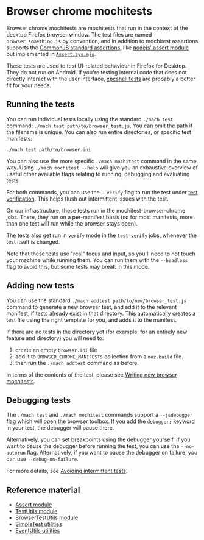 Browser chrome mochitests
=========================

Browser chrome mochitests are mochitests that run in the context of the desktop
Firefox browser window. The test files are named `browser_something.js` by
convention, and in addition to mochitest assertions supports the
[CommonJS standard assertions](http://wiki.commonjs.org/wiki/Unit_Testing/1.1),
like [nodejs' assert module](https://nodejs.org/api/assert.html#assert) but
implemented in [`Assert.sys.mjs`](../assert.rst).

These tests are used to test UI-related behaviour in Firefox for
Desktop. They do not run on Android. If you're testing internal code that
does not directly interact with the user interface,
[xpcshell tests](../xpcshell/index.md) are probably a better fit for your needs.


Running the tests
-----------------

You can run individual tests locally using the standard `./mach test` command:
`./mach test path/to/browser_test.js`. You can omit the path if the filename
is unique. You can also run entire directories, or specific test manifests:

```
./mach test path/to/browser.ini
```

You can also use the more specific `./mach mochitest` command in the same way.
Using `./mach mochitest --help` will give you an exhaustive overview of useful
other available flags relating to running, debugging and evaluating tests.

For both commands, you can use the `--verify` flag to run the test under
[test verification](../test-verification/index.rst). This helps flush out
intermittent issues with the test.


On our infrastructure, these tests run in the mochitest-browser-chrome jobs.
There, they run on a per-manifest basis (so for most manifests, more than one
test will run while the browser stays open).

The tests also get run in `verify` mode in the `test-verify` jobs, whenever
the test itself is changed.

Note that these tests use "real" focus and input, so you'll need to not touch
your machine while running them. You can run them with the `--headless`
flag to avoid this, but some tests may break in this mode.


Adding new tests
----------------

You can use the standard `./mach addtest path/to/new/browser_test.js` command
to generate a new browser test, and add it to the relevant manifest, if tests
already exist in that directory. This automatically creates a test file using
the right template for you, and adds it to the manifest.

If there are no tests in the directory yet (for example, for an entirely new
feature and directory) you will need to:

1. create an empty `browser.ini` file
2. add it to `BROWSER_CHROME_MANIFESTS` collection from a `moz.build` file.
3. then run the `./mach addtest` command as before.

In terms of the contents of the test, please see [Writing new browser
mochitests](writing.md).

Debugging tests
---------------

The `./mach test` and `./mach mochitest` commands support a `--jsdebugger`
flag which will open the browser toolbox. If you add the
[`debugger;` keyword](https://developer.mozilla.org/en-US/docs/Web/JavaScript/Reference/Statements/debugger)
in your test, the debugger will pause there.

Alternatively, you can set breakpoints using the debugger yourself. If you want
to pause the debugger before running the test, you can use the `--no-autorun`
flag. Alternatively, if you want to pause the debugger on failure, you can use
`--debug-on-failure`.

For more details, see [Avoiding intermittent tests](../intermittent/index.rst).

Reference material
------------------

- [Assert module](../assert.rst)
- [TestUtils module](../testutils.rst)
- [BrowserTestUtils module](browsertestutils.rst)
- [SimpleTest utilities](../simpletest.rst)
- [EventUtils utilities](../eventutils.rst)

